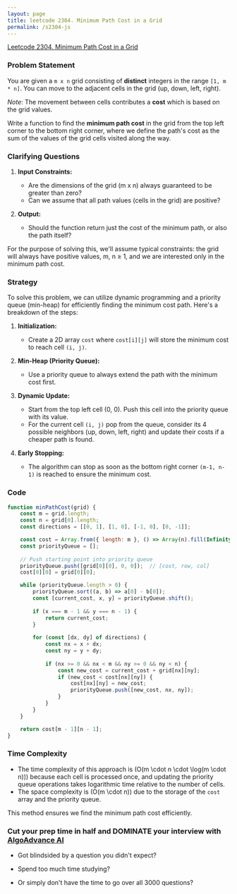 ```yaml
---
layout: page
title: leetcode 2304. Minimum Path Cost in a Grid
permalink: /s2304-js
---
```

[Leetcode 2304. Minimum Path Cost in a Grid](https://algoadvance.github.io/algoadvance/l2304)
### Problem Statement

You are given a `m x n` grid consisting of **distinct** integers in the range `[1, m * n]`. You can move to the adjacent cells in the grid (up, down, left, right).

*Note*: The movement between cells contributes a **cost** which is based on the grid values.

Write a function to find the **minimum path cost** in the grid from the top left corner to the bottom right corner, where we define the path's cost as the sum of the values of the grid cells visited along the way.

### Clarifying Questions

1. **Input Constraints:**
   - Are the dimensions of the grid (m x n) always guaranteed to be greater than zero?
   - Can we assume that all path values (cells in the grid) are positive?

2. **Output:** 
   - Should the function return just the cost of the minimum path, or also the path itself?

For the purpose of solving this, we'll assume typical constraints: the grid will always have positive values, m, n ≥ 1, and we are interested only in the minimum path cost.

### Strategy

To solve this problem, we can utilize dynamic programming and a priority queue (min-heap) for efficiently finding the minimum cost path. Here's a breakdown of the steps:

1. **Initialization:**
   - Create a 2D array `cost` where `cost[i][j]` will store the minimum cost to reach cell `(i, j)`.

2. **Min-Heap (Priority Queue):**
   - Use a priority queue to always extend the path with the minimum cost first.

3. **Dynamic Update:**
   - Start from the top left cell (0, 0). Push this cell into the priority queue with its value.
   - For the current cell `(i, j)` pop from the queue, consider its 4 possible neighbors (up, down, left, right) and update their costs if a cheaper path is found.

4. **Early Stopping:**
   - The algorithm can stop as soon as the bottom right corner `(m-1, n-1)` is reached to ensure the minimum cost.

### Code

```javascript
function minPathCost(grid) {
    const m = grid.length;
    const n = grid[0].length;
    const directions = [[0, 1], [1, 0], [-1, 0], [0, -1]];

    const cost = Array.from({ length: m }, () => Array(n).fill(Infinity));
    const priorityQueue = [];
    
    // Push starting point into priority queue
    priorityQueue.push([grid[0][0], 0, 0]);  // [cost, row, col]
    cost[0][0] = grid[0][0];

    while (priorityQueue.length > 0) {
        priorityQueue.sort((a, b) => a[0] - b[0]);
        const [current_cost, x, y] = priorityQueue.shift();
        
        if (x === m - 1 && y === n - 1) {
            return current_cost;
        }
        
        for (const [dx, dy] of directions) {
            const nx = x + dx;
            const ny = y + dy;
            
            if (nx >= 0 && nx < m && ny >= 0 && ny < n) {
                const new_cost = current_cost + grid[nx][ny];
                if (new_cost < cost[nx][ny]) {
                    cost[nx][ny] = new_cost;
                    priorityQueue.push([new_cost, nx, ny]);
                }
            }
        }
    }

    return cost[m - 1][n - 1];
}
```

### Time Complexity

- The time complexity of this approach is \(O(m \cdot n \cdot \log(m \cdot n))\) because each cell is processed once, and updating the priority queue operations takes logarithmic time relative to the number of cells.
- The space complexity is \(O(m \cdot n)\) due to the storage of the `cost` array and the priority queue.

This method ensures we find the minimum path cost efficiently.


### Cut your prep time in half and DOMINATE your interview with [AlgoAdvance AI](https://algoAdvance.com)

- Got blindsided by a question you didn't expect?

- Spend too much time studying?

- Or simply don't have the time to go over all 3000 questions?

